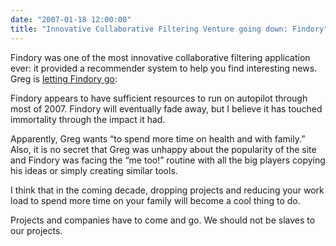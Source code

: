 ```yaml
---
date: "2007-01-18 12:00:00"
title: "Innovative Collaborative Filtering Venture going down: Findory"
---
```




Findory was one of the most innovative collaborative filtering application ever: it provided a recommender system to help you find interesting news. Greg is [letting Findory go](https://glinden.blogspot.com/2007/01/findory-rides-into-sunset.html):

> 
Findory appears to have sufficient resources to run on autopilot through most of 2007. Findory will eventually fade away, but I believe it has touched immortality through the impact it had.


Apparently, Greg wants &ldquo;to spend more time on health and with family.&rdquo; Also, it is no secret that Greg was unhappy about the popularity of the site and Findory was facing the &ldquo;me too!&rdquo; routine with all the big players copying his ideas or simply creating similar tools.

I think that in the coming decade, dropping projects and reducing your work load to spend more time on your family will become a cool thing to do.

Projects and companies have to come and go. We should not be slaves to our projects.

